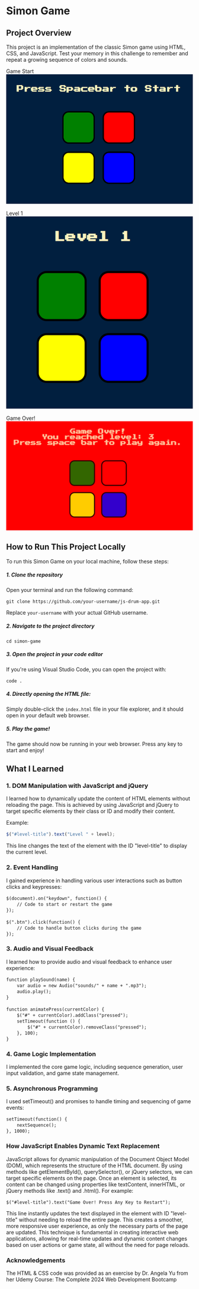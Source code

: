 # Simon Game

## Project Overview
This project is an implementation of the classic Simon game using HTML, CSS, and JavaScript. Test your memory in this challenge to remember and repeat a growing sequence of colors and sounds.

Game Start
![Game Start](/public/images/title.png)

Level 1
![Level 1](public/images/level1.png)

Game Over!
![Game Over!](public/images/gameover.png)

## How to Run This Project Locally

To run this Simon Game on your local machine, follow these steps:

##### 1. **Clone the repository**
   Open your terminal and run the following command:
```
git clone https://github.com/your-username/js-drum-app.git
```
Replace `your-username` with your actual GitHub username.

##### 2. **Navigate to the project directory**
```
cd simon-game
```

##### 3. **Open the project in your code editor**
If you're using Visual Studio Code, you can open the project with:
``` 
code .
```
##### 4. Directly opening the HTML file:
   Simply double-click the `index.html` file in your file explorer, and it should open in your default web browser.

##### 5. **Play the game!**
The game should now be running in your web browser. Press any key to start and enjoy!

## What I Learned

### 1. DOM Manipulation with JavaScript and jQuery
I learned how to dynamically update the content of HTML elements without reloading the page. This is achieved by using JavaScript and jQuery to target specific elements by their class or ID and modify their content.

Example:
```javascript
$("#level-title").text("Level " + level);
```

This line changes the text of the element with the ID "level-title" to display the current level.
### 2. Event Handling
I gained experience in handling various user interactions such as button clicks and keypresses:

```
$(document).on("keydown", function() {
    // Code to start or restart the game
});

$(".btn").click(function() {
    // Code to handle button clicks during the game
});
```

### 3. Audio and Visual Feedback
I learned how to provide audio and visual feedback to enhance user experience:
```
function playSound(name) {
    var audio = new Audio("sounds/" + name + ".mp3");
    audio.play();
}

function animatePress(currentColor) {
    $("#" + currentColor).addClass("pressed");
    setTimeout(function () {
        $("#" + currentColor).removeClass("pressed");
    }, 100);
}
```

### 4. Game Logic Implementation
I implemented the core game logic, including sequence generation, user input validation, and game state management.
### 5. Asynchronous Programming
I used setTimeout() and promises to handle timing and sequencing of game events:
```
setTimeout(function() {
    nextSequence();
}, 1000);
```

### How JavaScript Enables Dynamic Text Replacement
JavaScript allows for dynamic manipulation of the Document Object Model (DOM), which represents the structure of the HTML document. By using methods like getElementById(), querySelector(), or jQuery selectors, we can target specific elements on the page.
Once an element is selected, its content can be changed using properties like textContent, innerHTML, or jQuery methods like .text() and .html().
For example:
```
$("#level-title").text("Game Over! Press Any Key to Restart");
```
This line instantly updates the text displayed in the element with ID "level-title" without needing to reload the entire page. This creates a smoother, more responsive user experience, as only the necessary parts of the page are updated.
This technique is fundamental in creating interactive web applications, allowing for real-time updates and dynamic content changes based on user actions or game state, all without the need for page reloads.

### Acknowledgements
The HTML & CSS code was provided as an exercise by Dr. Angela Yu from her Udemy Course: The Complete 2024 Web Development Bootcamp
